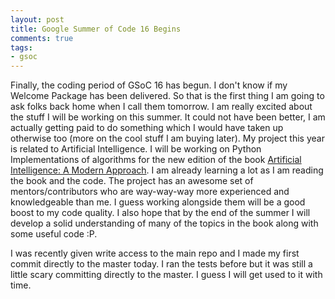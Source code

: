 ```yaml
---
layout: post
title: Google Summer of Code 16 Begins
comments: true
tags:
- gsoc
---
```


Finally, the coding period of GSoC 16 has begun. I don't know if my Welcome Package has been delivered. So that is the first thing I am going to ask folks back home when I call them tomorrow. I am really excited about the stuff I will be working on this summer. It could not have been better, I am actually getting paid to do something which I would have taken up otherwise too (more on the cool stuff I am buying later). My project this year is related to Artificial Intelligence. I will be working on Python Implementations of algorithms for the new edition of the book [Artificial Intelligence: A Modern Approach](http://aima.cs.berkeley.edu/). I am already learning a lot as I am reading the book and the code. The project has an awesome set of mentors/contributors who are way-way-way more experienced and knowledgeable than me. I guess working alongside them will be a good boost to my code quality. I also hope that by the end of the summer I will develop a solid understanding of many of the topics in the book along with some useful code :P.

I was recently given write access to the main repo and I made my first commit directly to the master today. I ran the tests before but it was still a little scary committing directly to the master. I guess I will get used to it with time.

